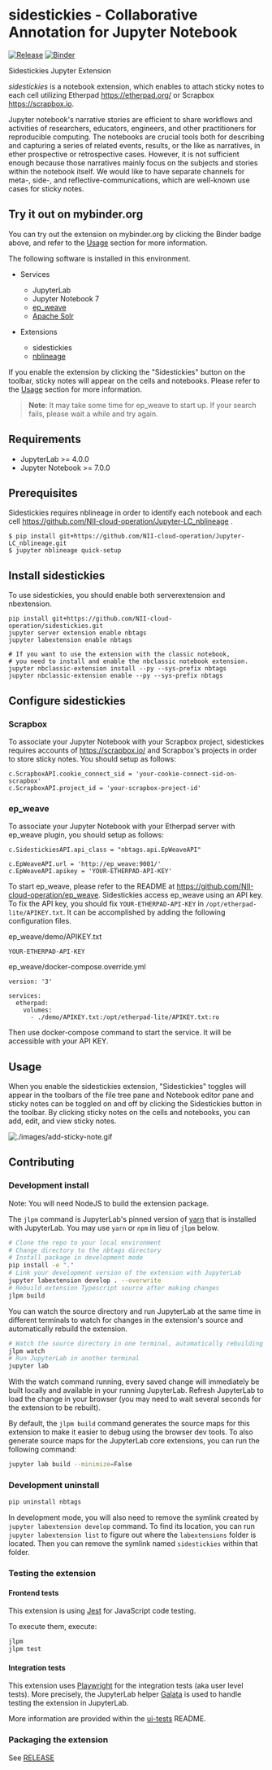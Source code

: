 # sidestickies - Collaborative Annotation for Jupyter Notebook

[![Release](https://github.com/NII-cloud-operation/sidestickies/actions/workflows/release.yml/badge.svg)](https://github.com/NII-cloud-operation/sidestickies/actions/workflows/release.yml) [![Binder](https://mybinder.org/badge_logo.svg)](https://mybinder.org/v2/gh/NII-cloud-operation/sidestickies/feature/lab?urlpath=lab)

Sidestickies Jupyter Extension

*sidestickies* is a notebook extension, which enables to attach sticky notes to each cell utilizing Etherpad https://etherpad.org/ or Scrapbox https://scrapbox.io.

Jupyter notebook's narrative stories are efficient to share workflows and activities of researchers, educators, engineers, and other practitioners for reproducible computing. The notebooks are crucial tools both for describing and capturing a series of related events, results, or the like as narratives, in ether prospective or retrospective cases.
However, it is not sufficient enough because those narratives mainly focus on the subjects and stories within the notebook itself. We would like to have separate channels for meta-, side-, and reflective-communications, which are well-known use cases for sticky notes.

## Try it out on mybinder.org

You can try out the extension on mybinder.org by clicking the Binder badge above, and refer to the [Usage](#usage) section for more information.

The following software is installed in this environment.

- Services
  - JupyterLab
  - Jupyter Notebook 7
  - [ep_weave](https://github.com/NII-cloud-operation/ep_weave)
  - [Apache Solr](https://solr.apache.org/)

- Extensions
  - sidestickies
  - [nblineage](https://github.com/NII-cloud-operation/Jupyter-LC_nblineage)

If you enable the extension by clicking the "Sidestickies" button on the toolbar, sticky notes will appear on the cells and notebooks.
Please refer to the [Usage](#usage) section for more information.

> **Note**: It may take some time for ep_weave to start up. If your search fails, please wait a while and try again.

## Requirements

- JupyterLab >= 4.0.0
- Jupyter Notebook >= 7.0.0

## Prerequisites

Sidestickies requires nblineage in order to identify each notebook and each cell https://github.com/NII-cloud-operation/Jupyter-LC_nblineage .

```
$ pip install git+https://github.com/NII-cloud-operation/Jupyter-LC_nblineage.git
$ jupyter nblineage quick-setup
```

## Install sidestickies

To use sidestickies, you should enable both serverextension and nbextension.

```
pip install git+https://github.com/NII-cloud-operation/sidestickies.git
jupyter server extension enable nbtags
jupyter labextension enable nbtags

# If you want to use the extension with the classic notebook,
# you need to install and enable the nbclassic notebook extension.
jupyter nbclassic-extension install --py --sys-prefix nbtags
jupyter nbclassic-extension enable --py --sys-prefix nbtags
```

## Configure sidestickies

### Scrapbox

To associate your Jupyter Notebook with your Scrapbox project, sidestickes requires accounts of https://scrapbox.io/ and Scrapbox's projects in order to store sticky notes.
You should setup as follows:

```
c.ScrapboxAPI.cookie_connect_sid = 'your-cookie-connect-sid-on-scrapbox'
c.ScrapboxAPI.project_id = 'your-scrapbox-project-id'
```


### ep_weave

To associate your Jupyter Notebook with your Etherpad server with ep_weave plugin, you should setup
as follows:

```
c.SidestickiesAPI.api_class = "nbtags.api.EpWeaveAPI"

c.EpWeaveAPI.url = 'http://ep_weave:9001/'
c.EpWeaveAPI.apikey = 'YOUR-ETHERPAD-API-KEY'
```

To start ep_weave, please refer to the README at https://github.com/NII-cloud-operation/ep_weave.
Sidestickies access ep_weave using an API key. To fix the API key, you should fix `YOUR-ETHERPAD-API-KEY` in `/opt/etherpad-lite/APIKEY.txt`.
It can be accomplished by adding the following configuration files.

ep_weave/demo/APIKEY.txt
```
YOUR-ETHERPAD-API-KEY
```

ep_weave/docker-compose.override.yml
```
version: '3'

services:
  etherpad:
    volumes:
      - ./demo/APIKEY.txt:/opt/etherpad-lite/APIKEY.txt:ro
```

Then use docker-compose command to start the service. It will be accessible with your API KEY.


## Usage

When you enable the sidestickies extension, "Sidestickies" toggles will appear in the toolbars of the file tree pane and Notebook editor pane and
sticky notes can be toggled on and off by clicking the Sidestickies button in the toolbar.
By clicking sticky notes on the cells and notebooks, you can add, edit, and view sticky notes.

![./images/add-sticky-note.gif](./images/add-sticky-note.gif)


## Contributing

### Development install

Note: You will need NodeJS to build the extension package.

The `jlpm` command is JupyterLab's pinned version of
[yarn](https://yarnpkg.com/) that is installed with JupyterLab. You may use
`yarn` or `npm` in lieu of `jlpm` below.

```bash
# Clone the repo to your local environment
# Change directory to the nbtags directory
# Install package in development mode
pip install -e "."
# Link your development version of the extension with JupyterLab
jupyter labextension develop . --overwrite
# Rebuild extension Typescript source after making changes
jlpm build
```

You can watch the source directory and run JupyterLab at the same time in different terminals to watch for changes in the extension's source and automatically rebuild the extension.

```bash
# Watch the source directory in one terminal, automatically rebuilding when needed
jlpm watch
# Run JupyterLab in another terminal
jupyter lab
```

With the watch command running, every saved change will immediately be built locally and available in your running JupyterLab. Refresh JupyterLab to load the change in your browser (you may need to wait several seconds for the extension to be rebuilt).

By default, the `jlpm build` command generates the source maps for this extension to make it easier to debug using the browser dev tools. To also generate source maps for the JupyterLab core extensions, you can run the following command:

```bash
jupyter lab build --minimize=False
```

### Development uninstall

```bash
pip uninstall nbtags
```

In development mode, you will also need to remove the symlink created by `jupyter labextension develop`
command. To find its location, you can run `jupyter labextension list` to figure out where the `labextensions`
folder is located. Then you can remove the symlink named `sidestickies` within that folder.

### Testing the extension

#### Frontend tests

This extension is using [Jest](https://jestjs.io/) for JavaScript code testing.

To execute them, execute:

```sh
jlpm
jlpm test
```

#### Integration tests

This extension uses [Playwright](https://playwright.dev/docs/intro) for the integration tests (aka user level tests).
More precisely, the JupyterLab helper [Galata](https://github.com/jupyterlab/jupyterlab/tree/master/galata) is used to handle testing the extension in JupyterLab.

More information are provided within the [ui-tests](./ui-tests/README.md) README.

### Packaging the extension

See [RELEASE](RELEASE.md)
